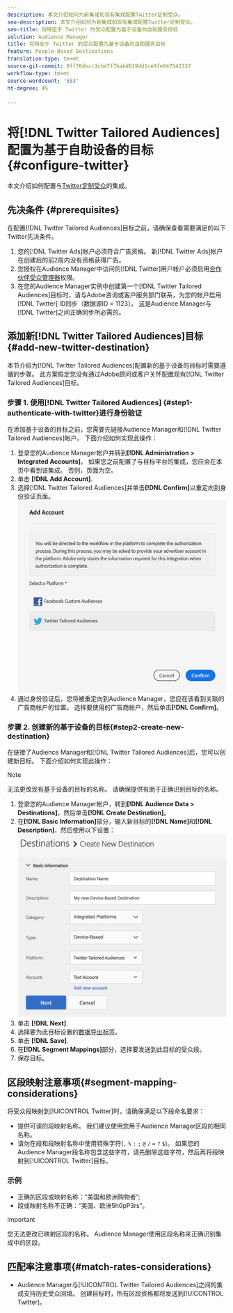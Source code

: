 ```yaml
---
description: 本文介绍如何为新集成和现有集成配置Twitter定制受众。
seo-description: 本文介绍如何为新集成和现有集成配置Twitter定制受众。
seo-title: 将特定于 Twitter 的受众配置为基于设备的自助服务目标
solution: Audience Manager
title: 将特定于 Twitter 的受众配置为基于设备的自助服务目标
feature: People-Based Destinations
translation-type: tm+mt
source-git-commit: 8ff76decc1cbd7f7babd619dd1ce9fe047541337
workflow-type: tm+mt
source-wordcount: '553'
ht-degree: 4%

---
```



# 将[!DNL Twitter Tailored Audiences]配置为基于自助设备的目标{#configure-twitter}

本文介绍如何配置与[Twitter定制受众](https://business.twitter.com/en/targeting/tailored-audiences.html)的集成。

## 先决条件 {#prerequisites}

在配置[!DNL Twitter Tailored Audiences]目标之前，请确保查看需要满足的以下Twitter先决条件。

1. 您的[!DNL Twitter Ads]帐户必须符合广告资格。 新[!DNL Twitter Ads]帐户在创建后的前2周内没有资格获得广告。
2. 您授权在Audience Manager中访问的[!DNL Twitter]用户帐户必须启用[合作伙伴受众管理器](https://business.twitter.com/en/help/troubleshooting/multi-user-login-faq.html#accesslevels)权限。
3. 在您的Audience Manager实例中创建第一个[!DNL Twitter Tailored Audiences]目标时，请与Adobe咨询或客户服务部门联系，为您的帐户启用[!DNL Twitter] ID同步（数据源ID = 1123）。 这是Audience Manager与[!DNL Twitter]之间正确同步所必需的。

## 添加新[!DNL Twitter Tailored Audiences]目标{#add-new-twitter-destination}

本节介绍为[!DNL Twitter Tailored Audiences]配置新的基于设备的目标时需要遵循的步骤。 此方案假定您没有通过Adobe顾问或客户关怀配置现有[!DNL Twitter Tailored Audiences]目标。

### 步骤 1. 使用[!DNL Twitter Tailored Audiences] {#step1-authenticate-with-twitter}进行身份验证

在添加基于设备的目标之前，您需要先链接Audience Manager和[!DNL Twitter Tailored Audiences]帐户。 下面介绍如何实现此操作：

1. 登录您的Audience Manager帐户并转到&#x200B;**[!DNL Administration > Integrated Accounts]**。 如果您之前配置了与目标平台的集成，您应会在本页中看到该集成。 否则，页面为空。
1. 单击 **[!DNL Add Account]**.
1. 选择[!DNL Twitter Tailored Audiences]并单击&#x200B;**[!DNL Confirm]**&#x200B;以重定向到身份验证页面。                     ![集成平台](assets/dbd-integrated-platforms.png)
1. 通过身份验证后，您将被重定向到Audience Manager，您应在该看到关联的广告商帐户的位置。 选择要使用的广告商帐户，然后单击&#x200B;**[!DNL Confirm]**。

### 步骤 2. 创建新的基于设备的目标{#step2-create-new-destination}

在链接了Audience Manager和[!DNL Twitter Tailored Audiences]后，您可以创建新目标。 下面介绍如何实现此操作：

>[!NOTE]
>
>无法更改现有基于设备的目标的名称。 请确保提供有助于正确识别目标的名称。

1. 登录您的Audience Manager帐户，转到&#x200B;**[!DNL Audience Data > Destinations]**，然后单击&#x200B;**[!DNL Create Destination]**。
1. 在&#x200B;**[!DNL Basic Information]**&#x200B;部分，输入新目标的&#x200B;**[!DNL Name]**&#x200B;和&#x200B;**[!DNL Description]**，然后使用以下设置：![setup](assets/dbd-new-basic.png)
1. 单击 **[!DNL Next]**.
1. 选择要为此目标设置的[数据导出标签](/help/using/features/data-export-controls.md#controls-labels)。
1. 单击 **[!DNL Save]**.
1. 在&#x200B;**[!DNL Segment Mappings]**&#x200B;部分，选择要发送到此目标的受众段。
1. 保存目标。

## 区段映射注意事项{#segment-mapping-considerations}

将受众段映射到[!UICONTROL Twitter]时，请确保满足以下段命名要求：

* 提供可读的段映射名称。 我们建议使用您用于Audience Manager区段的相同名称。
* 请勿在段和段映射名称中使用特殊字符(`,` `%` `:` `;` `@` `/` `=` `?` `$`)。 如果您的Audience Manager段名称包含这些字符，请先删除这些字符，然后再将段映射到[!UICONTROL Twitter]目标。

### 示例

* 正确的区段或映射名称：“美国和欧洲购物者”;
* 段或映射名称不正确：“美国、欧洲5h0pP3rs”。

>[!IMPORTANT]
>
>您无法更改已映射区段的名称。 Audience Manager使用区段名称来正确识别集成中的区段。

## 匹配率注意事项{#match-rates-considerations}

* Audience Manager与[!UICONTROL Twitter Tailored Audiences]之间的集成支持历史受众回填。 创建目标时，所有区段资格都将发送到[!UICONTROL Twitter]。
